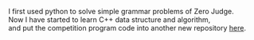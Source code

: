 I first used python to solve simple grammar problems of Zero Judge.\
Now I have started to learn C++ data structure and algorithm,\
and put the competition program code into another new repository [here](https://github.com/SHIYU0318/CP-Code).
